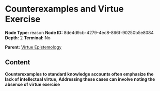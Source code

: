 # Counterexamples and Virtue Exercise

**Node Type:** reason
**Node ID:** 8de4d9cb-4279-4ec8-866f-90250b5e8084
**Depth:** 2
**Terminal:** No

**Parent:** [Virtue Epistemology](virtue-epistemology.md)

## Content

**Counterexamples to standard knowledge accounts often emphasize the lack of intellectual virtue**, **Addressing these cases can involve noting the absence of virtue exercise**
